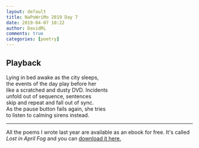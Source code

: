 ```yaml
---  
layout: default  
title: NaPoWriMo 2019 Day 7  
date: 2019-04-07 10:22  
author: DavidRL  
comments: true  
categories: [poetry] 
---  
```

  
<h2>Playback</h2>  
<!-- /wp:heading -->  

  
<p>Lying in bed awake as the city sleeps,<br />the events of the day play before her<br />like a scratched and dusty DVD. Incidents<br />unfold out of sequence, sentences<br />skip and repeat and fall out of sync.<br />As the pause button fails again, she tries <br />to listen to calming sirens instead. </p>  


 
<hr class="wp-block-separator"/>  
 

   
<p>All the poems I wrote last year are available as an ebook for free. It's called <em>Lost in April Fog </em>and you can <a href="/aprilfog/">download it here. </a></p>  

